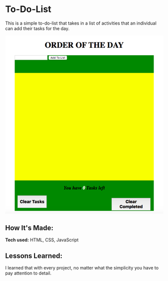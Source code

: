 
# To-Do-List
This is a simple to-do-list that takes in a list of activities that an individual can add their tasks for the day.



![alt tag](to-do-LIST.png)

## How It's Made:

**Tech used:** HTML, CSS, JavaScript



## Lessons Learned:

I learned that with every project, no matter what the simplicity you have to pay attention to detail.


